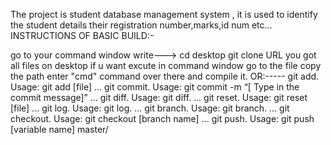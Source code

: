 The project is student database management system , it is used to identify the student details their registration number,marks,id num etc...
INSTRUCTIONS OF BASIC BUILD:-

go to your command window
write---> cd desktop
git clone URL
you got all files on desktop
if u want excute in command window go to the file copy the path enter "cmd" command over there
and compile it.
OR:-----
git add. Usage: git add [file] ...
git commit. Usage: git commit -m “[ Type in the commit message]” ...
git diff. Usage: git diff. ...
git reset. Usage: git reset [file] ...
git log. Usage: git log. ...
git branch. Usage: git branch. ...
git checkout. Usage: git checkout [branch name] ...
git push. Usage: git push [variable name] master/
